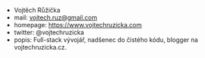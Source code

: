 - Vojtěch Růžička
- mail: vojtech.ruz@gmail.com
- homepage: https://www.vojtechruzicka.com
- twitter: @vojtechruzicka
- popis: Full-stack vývojář, nadšenec do čistého kódu, blogger na vojtechruzicka.cz.
